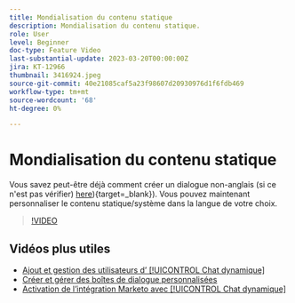 ```yaml
---
title: Mondialisation du contenu statique
description: Mondialisation du contenu statique.
role: User
level: Beginner
doc-type: Feature Video
last-substantial-update: 2023-03-20T00:00:00Z
jira: KT-12966
thumbnail: 3416924.jpeg
source-git-commit: 40e21085caf5a23f98607d20930976d1f6fdb469
workflow-type: tm+mt
source-wordcount: '68'
ht-degree: 0%

---
```



# Mondialisation du contenu statique

Vous savez peut-être déjà comment créer un dialogue non-anglais (si ce n&#39;est pas vérifier) [here](https://nation.marketo.com/t5/dynamic-chat-discussion/design-non-english-language-conversations-in-dynamic-chat/m-p/324317#M39)){target=_blank}). Vous pouvez maintenant personnaliser le contenu statique/système dans la langue de votre choix.

>[!VIDEO](https://video.tv.adobe.com/v/3416924/?quality=12&learn=on)

## Vidéos plus utiles

* [Ajout et gestion des utilisateurs d’ [!UICONTROL Chat dynamique] ](user-management.md)
* [Créer et gérer des boîtes de dialogue personnalisées](dialogue-management.md)
* [Activation de l’intégration Marketo avec [!UICONTROL Chat dynamique] ](marketo-integration.md)
